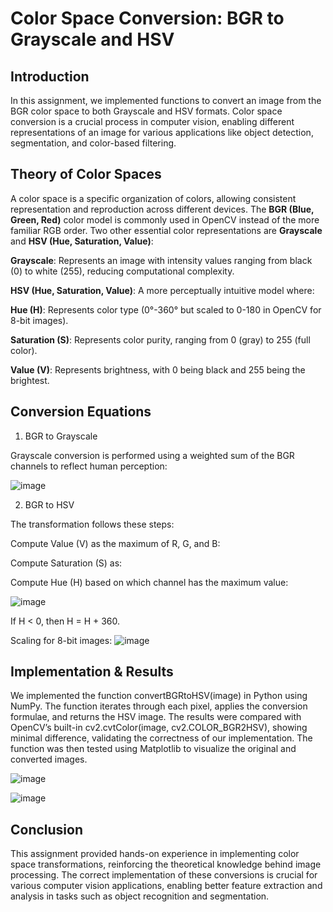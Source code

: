 # Color Space Conversion: BGR to Grayscale and HSV

## Introduction

In this assignment, we implemented functions to convert an image from the BGR color space to both Grayscale and HSV formats. Color space conversion is a crucial process in computer vision, 
enabling different representations of an image for various applications like object detection, segmentation, and color-based filtering.

## Theory of Color Spaces

A color space is a specific organization of colors, allowing consistent representation and reproduction across different devices. 
The **BGR (Blue, Green, Red)** color model is commonly used in OpenCV instead of the more familiar RGB order. Two other essential color representations are **Grayscale** and **HSV (Hue, Saturation, Value)**:

**Grayscale**: Represents an image with intensity values ranging from black (0) to white (255), reducing computational complexity.

**HSV (Hue, Saturation, Value)**: A more perceptually intuitive model where:

**Hue (H)**: Represents color type (0°-360° but scaled to 0-180 in OpenCV for 8-bit images).

**Saturation (S)**: Represents color purity, ranging from 0 (gray) to 255 (full color).

**Value (V)**: Represents brightness, with 0 being black and 255 being the brightest.

## Conversion Equations

1. BGR to Grayscale

Grayscale conversion is performed using a weighted sum of the BGR channels to reflect human perception:

![image](https://github.com/user-attachments/assets/a26a97a3-573a-48eb-b7f3-ca8697624cc6)


2. BGR to HSV

The transformation follows these steps:

Compute Value (V) as the maximum of R, G, and B:


Compute Saturation (S) as:


Compute Hue (H) based on which channel has the maximum value:

![image](https://github.com/user-attachments/assets/9d474ef7-ed82-464e-8349-638f2b8c43dd)


If H < 0, then H = H + 360.

Scaling for 8-bit images: ![image](https://github.com/user-attachments/assets/6c89ed95-9704-49c7-affc-b021926a96f1)


## Implementation & Results

We implemented the function convertBGRtoHSV(image) in Python using NumPy. The function iterates through each pixel, applies the conversion formulae, and returns the HSV image. The results were compared with OpenCV’s built-in cv2.cvtColor(image, cv2.COLOR_BGR2HSV), showing minimal difference, validating the correctness of our implementation. The function was then tested using Matplotlib to visualize the original and converted images.


![image](https://github.com/user-attachments/assets/0dbba96b-3b7c-4f0a-8557-3262e3812d85)

![image](https://github.com/user-attachments/assets/29740efc-e2f6-46f2-ba85-cd559e5dcb4c)

## Conclusion

This assignment provided hands-on experience in implementing color space transformations, reinforcing the theoretical knowledge behind image processing. The correct implementation of these conversions is crucial for various computer vision applications, enabling better feature extraction and analysis in tasks such as object recognition and segmentation.
